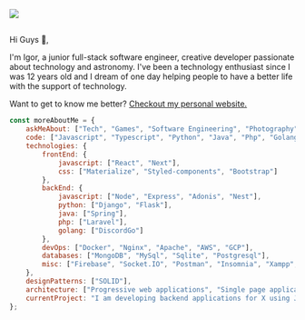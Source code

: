 <a href="https://jcqs.dev/"><img src="https://imgur.com/e5XSWEQ.png"></img></a>

##

Hi Guys 👋,

I'm Igor, a junior full-stack software engineer, creative developer passionate about technology and astronomy. I've been a technology enthusiast since I was 12 years old and I dream of one day helping people to have a better life with the support of technology.

Want to get to know me better? [Checkout my personal website.](https://jcqs.dev/)

```javascript
const moreAboutMe = {
    askMeAbout: ["Tech", "Games", "Software Engineering", "Photography"],
    code: ["Javascript", "Typescript", "Python", "Java", "Php", "Golang"],
    technologies: {
        frontEnd: {
            javascript: ["React", "Next"],
            css: ["Materialize", "Styled-components", "Bootstrap"]
        },
        backEnd: {
            javascript: ["Node", "Express", "Adonis", "Nest"],
            python: ["Django", "Flask"],
            java: ["Spring"],
            php: ["Laravel"],
            golang: ["DiscordGo"]
        },
        devOps: ["Docker", "Nginx", "Apache", "AWS", "GCP"],
        databases: ["MongoDB", "MySql", "Sqlite", "Postgresql"],
        misc: ["Firebase", "Socket.IO", "Postman", "Insomnia", "Xampp", "Eclipse"]
    },
    designPatterns: ["SOLID"],
    architecture: ["Progressive web applications", "Single page applications"],
    currentProject: "I am developing backend applications for X using Java/Spring"
};
```
